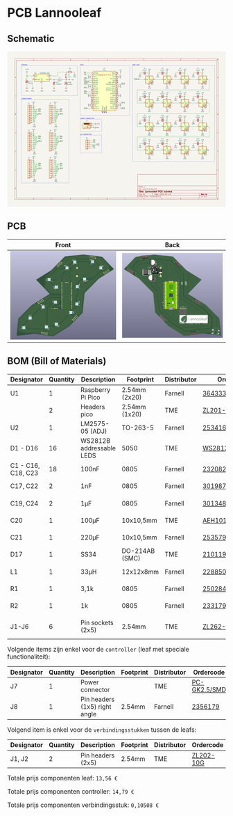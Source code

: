 # PCB Lannooleaf

## Schematic

![Schematic](img/schematic.png)

## PCB

| Front | Back |
|---|---|
| ![Front](img/front.png) | ![Back](img/back.png) |

## BOM (Bill of Materials)

| Designator | Quantity | Description | Footprint | Distributor | Ordercode | Price |
|---|---|---|---|---|---|---|
| U1 | 1 | Raspberry Pi Pico  | 2.54mm (2x20) | Farnell | [3643332](https://be.farnell.com/raspberry-pi/raspberry-pi-pico/raspberry-pi-32bit-arm-cortex/dp/3643332) | 3,27 € (1+) |
| | 2 | Headers pico  | 2.54mm (1x20) | TME | [ZL201-20G](https://www.tme.eu/be/nl/details/zl201-20g/lijsten-en-pin-achtige-stopcontacten/connfly/ds1021-1-20sf11/) | 0,17267  € (10+) |
| U2 | 1 | LM2575-05 (ADJ) | TO-263-5 | Farnell | [2534162](https://be.farnell.com/on-semiconductor/lm2596dsadjg/dc-dc-conv-buck-3a-150khz-to-263/dp/2534162) | 2,65 € (10+) |
| D1 - D16 | 16 | WS2812B addressable LEDS | 5050 | TME | [WS2812B-V5](https://www.tme.eu/be/nl/details/ws2812b-v5/led-diodes-smd-gekleurd/worldsemi/) | 0,1490 € (50+) |
| C1 - C16, C18, C23| 18 | 100nF | 0805 | Farnell | [2320821](https://be.farnell.com/multicomp/mc0805b104k101ct/cap-0-1-f-100v-10-x7r-0805/dp/2320821) | 0,048 € (250+) |
| C17, C22 | 2 | 1nF | 0805 | Farnell | [3019871](https://be.farnell.com/yageo/cc0805krx7r9bb102/cap-1000pf-50v-10-x7r-0805/dp/3019871) | 0,077 € (10+) |
| C19, C24 | 2 | 1µF | 0805 | Farnell | [3013482](https://be.farnell.com/samsung-electro-mechanics/cl21b105kbfnnne/cap-1uf-50v-mlcc-0805/dp/3013482) | 0,052 € (5+) |
| C20 | 1 | 100µF | 10x10,5mm | TME | [AEH1010101M050R](https://www.tme.eu/be/nl/details/aeh1010101m050r/smd-elektrolyt-condensatoren-125degc/kyocera-avx/) | 0,574 € (10+) |
| C21 | 1 | 220µF | 10x10,5mm | Farnell | [2535792](https://be.farnell.com/rubycon/35trv220m10x10-5/cap-220-f-35v-smd/dp/2535792) | 0,611 € (10+) |
| D17 | 1 | SS34 | DO-214AB (SMC) | TME | [2101195](https://www.tme.eu/be/nl/details/ss34-e3_57t/smd-schottky-diodes/vishay/) | 0,175 € (10+) |
| L1 | 1 | 33µH | 12x12x8mm | Farnell | [2288506](https://be.farnell.com/coilcraft/mss1278-333mld/inductor-33uh-3-1a-20-pwr-9-5mhz/dp/2288506) | 1,82 € (10+) |
| R1 | 1 | 3,1k | 0805 | Farnell | [2502845](https://be.farnell.com/walsin/wf08w3091btl/res-3k09-0-1-100v-0805-thin-film/dp/2502845) | 0,112 € (10+) |
| R2 | 1 | 1k | 0805 | Farnell | [2331796](https://be.farnell.com/te-connectivity/crgh0805j1k0/res-1k-5-0-33w-0805-thick-film/dp/2331796) | 0,007 € (10+) |
| J1-J6 | 6 | Pin sockets (2x5) | 2.54mm | TME | [ZL262-10DG](https://www.tme.eu/be/nl/details/zl262-10dg/lijsten-en-pin-achtige-stopcontacten/connfly/ds1023-2-5s21/) | 0,08281 € (100+) |

Volgende items zijn enkel voor de `controller` (leaf met speciale functionaliteit):

| Designator | Quantity | Description | Footprint | Distributor | Ordercode | Price |
|---|---|---|---|---|---|---|
| J7 | 1 | Power connector | | TME | [PC-GK2.5/SMD](https://www.tme.eu/be/en/details/pc-gk2.5_smd/dc-power-connectors/ninigi/) | 0,9084 € (2+) |
| J8 | 1 | Pin headers (1x5) right angle | 2.54mm | Farnell | [2356179](https://be.farnell.com/wurth-elektronik/61300511021/header-2-54mm-pin-tht-r-a-5way/dp/2356179) | 0,315 € (10+) |

Volgend item is enkel voor de `verbindingsstukken` tussen de leafs:

| Designator | Quantity | Description | Footprint | Distributor | Ordercode | Price |
|---|---|---|---|---|---|---|
| J1, J2 | 2 | Pin headers (2x5) | 2.54mm | TME | [ZL202-10G](https://www.tme.eu/be/nl/details/zl202-10g/lijsten-en-pin-achtige-stopcontacten/connfly/ds1021-2-5sf11-b/) | 0.05254 € (50+) |

Totale prijs componenten leaf: `13,56 €`

Totale prijs componenten controller: `14,79 €`

Totale prijs componenten verbindingsstuk: `0,10508 €`
